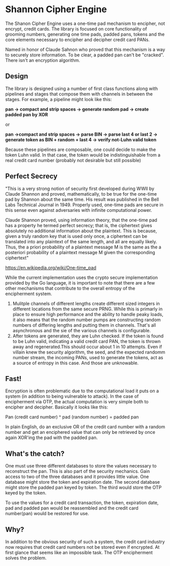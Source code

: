 # Shannon Cipher Engine
The Shanon Cipher Engine uses a one-time pad mechanism to encipher, not encrypt, credit cards. The library is focused on core functionality of grooming numbers, generating one time pads, padded pans, tokens and the core elements necessary to encipher and decipher credit card PANs.

Named in honor of Claude Sahnon who proved that this mechanism is a way to securely store information. To be clear, a padded pan can't be "cracked". There isn't an encryption algorithm. 

## Design
The library is designed using a number of first class functions along with pipelines and stages that compose them with channels in between the stages. For example, a pipeline might look like this:

**pan -> compact and strip spaces -> generate random pad -> create padded pan by XOR**

or

**pan ->compact and strip spaces -> parse BIN -> parse last 4 or last 2 -> generate token as BIN + random + last 4 -> verify not-Luhn valid token**

Because these pipelines are composable, one could decide to make the token Luhn valid. In that case, the token would be indistinguishable from a real credit card number (probably not desirable but still possible)

## Perfect Secrecy

"This is a very strong notion of security first developed during WWII by Claude Shannon and proved, mathematically, to be true for the one-time pad by Shannon about the same time. His result was published in the Bell Labs Technical Journal in 1949. Properly used, one-time pads are secure in this sense even against adversaries with infinite computational power.

Claude Shannon proved, using information theory, that the one-time pad has a property he termed perfect secrecy; that is, the ciphertext gives absolutely no additional information about the plaintext. This is because, given a truly random key that is used only once, a ciphertext can be translated into any plaintext of the same length, and all are equally likely. Thus, the a priori probability of a plaintext message M is the same as the a posteriori probability of a plaintext message M given the corresponding ciphertext"

https://en.wikipedia.org/wiki/One-time_pad

While the current implementation uses the crypto secure implementation provided by the Go language, it is important to note that there are a few other mechanisms that contribute to the overall entropy of the encipherment system.

1. Mulitple channels of different lengths create different sized integers in different locations from the same secure PRNG. While this is primarly in place to ensure high performance and the ability to handle peaky loads, it also means that the random number pumps are constructing random numbers of differing lengths and putting them in channels. That's all asynchronous and the sie of the various channels is configurable.
2. After tokens are generated, they are Luhn checked. If the token is found to be Luhn valid, indicating a valid credit card PAN, the token is thrown away and regenerated.This should occur about 1 in 10 attempts. Even if villain knew the security algorithm, the seed, and the expected randomm number stream, the incoming PANs, used to generate the tokens, act as a source of entropy in this case. And those are unknowable. 
 
## Fast!

Encryption is often problematic due to the computational load it puts on a system (in addition to being vulnerable to attack). In the case of encipherment via OTP,  the actual computation is very simple both to encipher and decipher. Basically it looks like this:

Pan (credit card number) ^ pad (random number) = padded pan

In plain English, do an exclusive OR of the credit card number with a random number and get an enciphered value that can only be retrieved by once again XOR'ing the pad with the padded pan.

## What's the catch?

One must use three different databases to store the values necessary to reconstruct the pan. This is also part of the security mechanics. Gain access to two of the three databases and it provides little value. One database might store the token and expiration date. The second database might store the padded pan keyed by token. The third would store the OTP keyed by the token. 

To use the values for a credit card transaction, the token, expiration date, pad and padded pan would be reassembled and the credit card number(pan) would be restored for use. 

## Why?

In addition to the obvious security of such a system, the credit card industry now requires that credit card numbers not be stored even if encrypted. At first glance that seems like an impossible task. The OTP encipherment solves the problem. 


